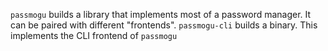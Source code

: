 `passmogu` builds a library that implements most of a password manager. It can be paired with different "frontends".
`passmogu-cli` builds a binary. This implements the CLI frontend of `passmogu`
